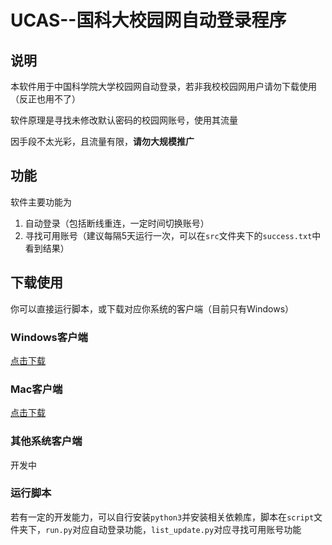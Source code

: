 # UCAS--国科大校园网自动登录程序

## 说明

本软件用于中国科学院大学校园网自动登录，若非我校校园网用户请勿下载使用（反正也用不了）

软件原理是寻找未修改默认密码的校园网账号，使用其流量

因手段不太光彩，且流量有限，**请勿大规模推广**

## 功能

软件主要功能为

1. 自动登录（包括断线重连，一定时间切换账号）
2. 寻找可用账号（建议每隔5天运行一次，可以在`src`文件夹下的`success.txt`中看到结果）

## 下载使用

你可以直接运行脚本，或下载对应你系统的客户端（目前只有Windows）

### Windows客户端

[点击下载](https://github.com/CheerL/ucasAutoLog/releases/download/1.1.0/ucas_auto_login_win_release.exe)

### Mac客户端

[点击下载](https://github.com/CheerL/ucasAutoLog/releases/download/1.1.0/ucas_auto_login_mac_release.dmg)

### 其他系统客户端

开发中

### 运行脚本

若有一定的开发能力，可以自行安装`python3`并安装相关依赖库，脚本在`script`文件夹下，`run.py`对应自动登录功能，`list_update.py`对应寻找可用账号功能
